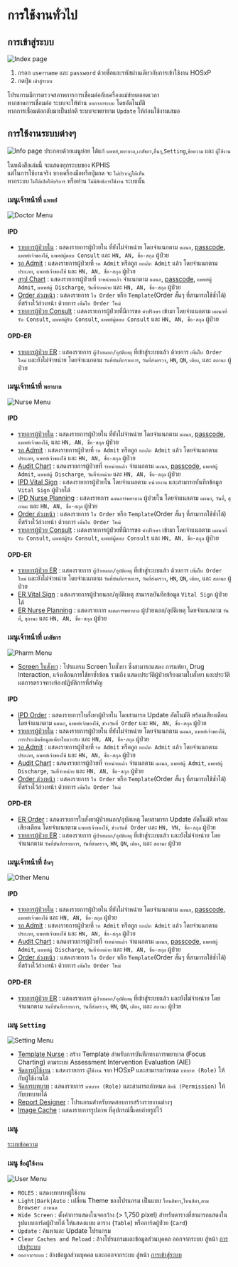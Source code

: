 # การใช้งานทั่วไป

## การเข้าสู่ระบบ
![Index page](images/login.webp)
1. กรอก `username` และ `password` ด้วยชื่อและรหัสผ่านเดียวกับการเข้าใช้งาน HOSxP
1. กดปุ่ม `เข้าสู่ระบบ`

<div class="warning">

โปรแกรมมีการตรวจสภาพการการเชื่อมต่อกับเครื่องแม่ข่ายตลอดเวลา  
หากขาดการเชื่อมต่อ ระบบจะให้ท่าน `ออกจากระบบ` โดยอัตโนมัติ  
หากการเชื่อมต่อกลับมาเป็นปกติ ระบบจะพยายาม `Update` ให้ก่อนใช้งานเสมอ
</div>

## การใช้งานระบบต่างๆ
![Info page](images/info.webp)
ประกอบด้วยเมนูย่อย ได้แก่ `แพทย์`,`พยาบาล`,`เภสัชกร`,`อื่นๆ`,`Setting`,`ข้อความ` และ `ผู้ใช้งาน`
<!-- ANCHOR: service-visibility -->
<div class="warning">

ในหนังสือเล่มนี้ จะแสดงทุกระบบของ KPHIS  
แต่ในการใช้งานจริง บางเครื่องมือหรือปุ่มกด จะ `ไม่ปรากฏให้เห็น`  
หากระบบ `ไม่ได้เปิดให้บริการ` หรือท่าน `ไม่มีสิทธิการใช้งาน` ระบบนั้น
</div>

<!-- ANCHOR_END: service-visibility -->

### เมนูเจ้าหน้าที่ `แพทย์`
![Doctor Menu](images/menu-doctor.webp)
#### IPD
* [รายการผู้ป่วยใน](ipd/search-patient.md) : แสดงรายการผู้ป่วยใน ที่ยังไม่จำหน่าย โดยจำแนกตาม `แผนก`, [passcode](ipd/search-patient.html#ward-passcode), `แพทย์เจ้าของไข้`, `แพทย์ผู้ตอบ Consult` และ `HN, AN, ชื่อ-สกุล` ผู้ป่วย
* [รอ Admit](ipd/pre-admit.md) : แสดงรายการผู้ป่วยที่ `รอ Admit` หรือถูก `ยกเลิก Admit` แล้ว โดยจำแนกตาม `ประเภท`, `แพทย์เจ้าของไข้` และ `HN, AN, ชื่อ-สกุล` ผู้ป่วย
* [สรุป Chart](ipd/post-admit.md) : แสดงรายการผู้ป่วยที่ `จำหน่ายแล้ว` จำแนกตาม `แผนก`, [passcode](ipd/search-patient.html#ward-passcode), `แพทย์ผู้ Admit`, `แพทย์ผู้ Discharge`, `วันที่จำหน่าย` และ `HN, AN, ชื่อ-สกุล` ผู้ป่วย
* [Order ล่วงหน้า](ipd/pre-order.md) : แสดงรายการ `ใบ Order` หรือ `Template`(Order สั้นๆ ที่สามารถใช้ซ้ำได้) ที่สร้างไว้ล่วงหน้า ด้วยการ `เพิ่มใบ Order ใหม่`
* [รายการผู้ป่วย Consult](ipd/consult.md) : แสดงรายการผู้ป่วยที่มีการขอ `คำปรึกษา` เข้ามา โดยจำแนกตาม `แผนกที่รับ Consult`, `แพทย์ผู้รับ Consult`, `แพทย์ผู้ตอบ Consult` และ `HN, AN, ชื่อ-สกุล` ผู้ป่วย
#### OPD-ER
* [รายการผู้ป่วย ER](opd-er/order-list.md) : แสดงรายการ `ผู้ป่วยนอก/อุบัติเหตุ` ที่เข้าสู่ระบบแล้ว ด้วยการ `เพิ่มใบ Order ใหม่` และยังไม่จำหน่าย โดยจำแนกตาม `วันที่บันทึกรายการ`, `วันที่ส่งตรวจ`, `HN`, `QN`, `เตียง`, และ `สถานะ` ผู้ป่วย

### เมนูเจ้าหน้าที่ `พยาบาล`
![Nurse Menu](images/menu-nurse.webp)
#### IPD
* [รายการผู้ป่วยใน](ipd/search-patient.md) : แสดงรายการผู้ป่วยใน ที่ยังไม่จำหน่าย โดยจำแนกตาม `แผนก`, [passcode](ipd/search-patient.html#ward-passcode), `แพทย์เจ้าของไข้`, และ `HN, AN, ชื่อ-สกุล` ผู้ป่วย
* [รอ Admit](ipd/pre-admit.md) : แสดงรายการผู้ป่วยที่ `รอ Admit` หรือถูก `ยกเลิก Admit` แล้ว โดยจำแนกตาม `ประเภท`, `แพทย์เจ้าของไข้` และ `HN, AN, ชื่อ-สกุล` ผู้ป่วย
* [Audit Chart](ipd/post-admit.md) : แสดงรายการผู้ป่วยที่ `จำหน่ายแล้ว` จำแนกตาม `แผนก`, [passcode](ipd/search-patient.html#ward-passcode), `แพทย์ผู้ Admit`, `แพทย์ผู้ Discharge`, `วันที่จำหน่าย` และ `HN, AN, ชื่อ-สกุล` ผู้ป่วย
* [IPD Vital Sign](ipd/vital-sign.md) : แสดงรายการผู้ป่วยใน โดยจำแนกตาม `หน่วยงาน` และสามารถบันทึกข้อมูล `Vital Sign` ผู้ป่วยได้
* [IPD Nurse Planning](ipd/nurse-planning.md) : แสดงรายการ `แผนการพยาบาล` ผู้ปวยใน โดยจำแนกตาม `แผนก`, `วันที่`, `สุถานะ` และ `HN, AN, ชื่อ-สกุล` ผู้ป่วย
* [Order ล่วงหน้า](ipd/pre-order.md) : แสดงรายการ `ใบ Order` หรือ `Template`(Order สั้นๆ ที่สามารถใช้ซ้ำได้) ที่สร้างไว้ล่วงหน้า ด้วยการ `เพิ่มใบ Order ใหม่`
* [รายการผู้ป่วย Consult](ipd/consult.md) : แสดงรายการผู้ป่วยที่มีการขอ `คำปรึกษา` เข้ามา โดยจำแนกตาม `แผนกที่รับ Consult`, `แพทย์ผู้รับ Consult`, `แพทย์ผู้ตอบ Consult` และ `HN, AN, ชื่อ-สกุล` ผู้ป่วย
#### OPD-ER
* [รายการผู้ป่วย ER](opd-er/order-list.md) : แสดงรายการ `ผู้ป่วยนอก/อุบัติเหตุ` ที่เข้าสู่ระบบแล้ว ด้วยการ `เพิ่มใบ Order ใหม่` และยังไม่จำหน่าย โดยจำแนกตาม `วันที่บันทึกรายการ`, `วันที่ส่งตรวจ`, `HN`, `QN`, `เตียง`, และ `สถานะ` ผู้ป่วย
* [ER Vital Sign](opd-er/vital-sign.md) : แสดงรายการผู้ป่วยนอก/อุบัติเหตุ สามารถบันทึกข้อมูล `Vital Sign` ผู้ป่วยได้
* [ER Nurse Planning](opd-er/nurse-planning.md) : แสดงรายการ `แผนการพยาบาล` ผู้ปวยนอก/อุบัติเหตุ โดยจำแนกตาม `วันที่`, `สุถานะ` และ `HN, AN, ชื่อ-สกุล` ผู้ป่วย

### เมนูเจ้าหน้าที่ `เภสัชกร` 
![Pharm Menu](images/menu-pharm.webp)
* [Screen ใบสั่งยา](shared/prescription-screen.md) : โปรแกรม Screen ใบสั่งยา ซึ่งสามารถแสดง การแพ้ยา, Drug Interaction, แจ้งเตือนการใช้ยาซ้ำซ้อน รวมถึง แสดงประวัติผู้ป่วยเรียงตามใบสั่งยา และประวัติผลการตรวจทางห้องปฏิบัติการที่สำคัญ
#### IPD
* [IPD Order](ipd/order-pharmacy.md) : แสดงรายการใบสั่งยาผู้ป่วยใน โดยสามารถ Update อัตโนมัติ พร้อมเสียงเตือน โดยจำแนกตาม `แผนก`, `แพทย์เจ้าของไข้`, `ช่วงวันที่ Order` และ `HN, AN, ชื่อ-สกุล` ผู้ป่วย
* [รายการผู้ป่วยใน](ipd/search-patient.md) : แสดงรายการผู้ป่วยใน ที่ยังไม่จำหน่าย โดยจำแนกตาม `แผนก`, `แพทย์เจ้าของไข้`, `การประเมินข้อมูลแพ้ยาใบแรกรับ` และ `HN, AN, ชื่อ-สกุล` ผู้ป่วย
* [รอ Admit](ipd/pre-admit.md) : แสดงรายการผู้ป่วยที่ `รอ Admit` หรือถูก `ยกเลิก Admit` แล้ว โดยจำแนกตาม `ประเภท`, `แพทย์เจ้าของไข้` และ `HN, AN, ชื่อ-สกุล` ผู้ป่วย
* [Audit Chart](ipd/post-admit.md) : แสดงรายการผู้ป่วยที่ `จำหน่ายแล้ว` จำแนกตาม `แผนก`, `แพทย์ผู้ Admit`, `แพทย์ผู้ Discharge`, `วันที่จำหน่าย` และ `HN, AN, ชื่อ-สกุล` ผู้ป่วย
* [Order ล่วงหน้า](ipd/pre-order.md) : แสดงรายการ `ใบ Order` หรือ `Template`(Order สั้นๆ ที่สามารถใช้ซ้ำได้) ที่สร้างไว้ล่วงหน้า ด้วยการ `เพิ่มใบ Order ใหม่`
#### OPD-ER
* [ER Order](opd-er/order-pharmacy.md) : แสดงรายการใบสั่งยาผู้ป่วยนอก/อุบัตเหตุ โดยสามารถ Update อัตโนมัติ พร้อมเสียงเตือน โดยจำแนกตาม `แพทย์เจ้าของไข้`, `ช่วงวันที่ Order` และ `HN, VN, ชื่อ-สกุล` ผู้ป่วย
* [รายการผู้ป่วย ER](opd-er/order-list.md) : แสดงรายการ `ผู้ป่วยนอก/อุบัติเหตุ` ที่เข้าสู่ระบบแล้ว และยังไม่จำหน่าย โดยจำแนกตาม `วันที่บันทึกรายการ`, `วันที่ส่งตรวจ`, `HN`, `QN`, `เตียง`, และ `สถานะ` ผู้ป่วย

### เมนูเจ้าหน้าที่ `อื่นๆ`  
![Other Menu](images/menu-other.webp)
#### IPD
* [รายการผู้ป่วยใน](ipd/search-patient.md) : แสดงรายการผู้ป่วยใน ที่ยังไม่จำหน่าย โดยจำแนกตาม `แผนก`, [passcode](ipd/search-patient.html#ward-passcode), `แพทย์เจ้าของไข้` และ `HN, AN, ชื่อ-สกุล` ผู้ป่วย
* [รอ Admit](ipd/pre-admit.md) : แสดงรายการผู้ป่วยที่ `รอ Admit` หรือถูก `ยกเลิก Admit` แล้ว โดยจำแนกตาม `ประเภท`, `แพทย์เจ้าของไข้` และ `HN, AN, ชื่อ-สกุล` ผู้ป่วย
* [Audit Chart](ipd/post-admit.md) : แสดงรายการผู้ป่วยที่ `จำหน่ายแล้ว` จำแนกตาม `แผนก`, [passcode](ipd/search-patient.html#ward-passcode), `แพทย์ผู้ Admit`, `แพทย์ผู้ Discharge`, `วันที่จำหน่าย` และ `HN, AN, ชื่อ-สกุล` ผู้ป่วย
* [Order ล่วงหน้า](ipd/pre-order.md) : แสดงรายการ `ใบ Order` หรือ `Template`(Order สั้นๆ ที่สามารถใช้ซ้ำได้) ที่สร้างไว้ล่วงหน้า ด้วยการ `เพิ่มใบ Order ใหม่`
#### OPD-ER
* [รายการผู้ป่วย ER](opd-er/order-list.md) : แสดงรายการ `ผู้ป่วยนอก/อุบัติเหตุ` ที่เข้าสู่ระบบแล้ว และยังไม่จำหน่าย โดยจำแนกตาม `วันที่บันทึกรายการ`, `วันที่ส่งตรวจ`, `HN`, `QN`, `เตียง`, และ `สถานะ` ผู้ป่วย

### เมนู `Setting` 
![Setting Menu](images/menu-setting.webp)
* [Template Nurse](other/template-nurse.md) : สร้าง Template สำหรับการบันทึกทางการพยาบาล (Focus Charting) ตามระบบ Assessment Intervention Evaluation (AIE)
* [จัดการผู้ใช้งาน](other/user-list.md) : แสดงรายการ `ผู้ใช้งาน` จาก HOSxP และสามารถกำหนด `บทบาท (Role)` ให้กับผู้ใช้งานได้
* [จัดการบทบาท](other/permission-list.md) : แสดงรายการ `บทบาท (Role)` และสามารถกำหนด `สิทธิ (Permission)` ให้กับบทบาทได้
* [Report Designer](extra/report-designer.md) : โปรแกรมสำหรับทดสอบการสร้างรายงานต่างๆ
* [Image Cache](extra/image.md) : แสดงรายการรูปภาพ ที่อุปกรณ์นี้เคยถ่ายรูปไว้

### เมนู <i class="fa fa-envelope"></i>
[ระบบข้อความ](extra/message.md)

### เมนู `ชื่อผู้ใช้งาน`  
![User Menu](images/menu-user.webp)
* `ROLES` : แสดงบทบาทผู้ใช้งาน
* `Light|Dark|Auto` : เปลี่ยน Theme ของโปรแกรม เป็นแบบ `โทนสีขาว`,`โทนสีดำ`,`ตาม Browser กำหนด`
* `Wide Screen` : ตั้งค่าการแสดงในจอกว้าง (> 1,750 pixel) สำหรับตารางที่สามารถแสดงในรูปแบบการ์ดผู้ป่วยได้ ให้แสดงแบบ ตาราง (`Table`) หรือการ์ดผู้ป่วย (`Card`)
* `Update` : ค้นหาและ Update โปรแกรม 
* `Clear Caches and Reload` : ล้างโปรแกรมและข้อมูลส่วนบุคคล ออกจากระบบ สู่หน้า [การเข้าสู่ระบบ](#การเขาสูระบบ)
* `ออกจากระบบ` : ล้างข้อมูลส่วนบุคคล และออกจากระบบ สู่หน้า [การเข้าสู่ระบบ](#การเขาสูระบบ)
